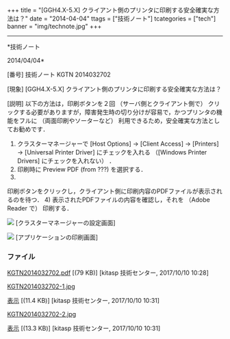 ﻿+++
title = "[GGH4.X-5.X] クライアント側のプリンタに印刷する安全確実な方法は？"
date = "2014-04-04"
ttags = ["技術ノート"]
tcategories = ["tech"]
banner = "img/technote.jpg"
+++

-----------------------------------------------------------------------------------------------------------------------------

*技術ノート

2014/04/04*


[番号]
技術ノート KGTN 2014032702

[現象]
[GGH4.X-5.X] クライアント側のプリンタに印刷する安全確実な方法は？

[説明]
以下の方法は，印刷ボタンを２回 （サーバ側とクライアント側で）
クリックする必要がありますが，障害発生時の切り分けが容易で，かつプリンタの機能をフルに
（両面印刷やソーターなど）
利用できるため，安全確実な方法としてお勧めです．

1) クラスターマネージャーで [Host Options] → [Client Access] →
[Printers] → [Universal Printer Driver] にチェックを入れる
（[Windows Printer Drivers] にチェックを入れない） ．
2) 印刷時に Preview PDF (from ???) を選択する．
3)
印刷ボタンをクリックし，クライアント側に印刷内容のPDFファイルが表示されるのを待つ．
4) 表示されたPDFファイルの内容を確認し，それを （Adobe Reader で）
印刷する．

![](http://techreport.kitasp.net/attachments/download/3811/KGTN2014032702-1.jpg)
[クラスターマネージャーの設定画面]

![](http://techreport.kitasp.net/attachments/download/3812/KGTN2014032702-2.jpg)
[アプリケーションの印刷画面]


### ファイル

 
 


[KGTN2014032702.pdf](http://techreport.kitasp.net/attachments/download/3810/KGTN2014032702.pdf)
 [(79 KB)] [kitasp 技術センター, 2017/10/10
10:28]

[KGTN2014032702-1.jpg](http://techreport.kitasp.net/attachments/download/3811/KGTN2014032702-1.jpg)

[表示](http://techreport.kitasp.net/attachments/3811/KGTN2014032702-1.jpg "表示")
 [(11.4 KB)] [kitasp 技術センター, 2017/10/10
10:31]

[KGTN2014032702-2.jpg](http://techreport.kitasp.net/attachments/download/3812/KGTN2014032702-2.jpg)

[表示](http://techreport.kitasp.net/attachments/3812/KGTN2014032702-2.jpg "表示")
 [(13.3 KB)] [kitasp 技術センター, 2017/10/10
10:31]


 


 

